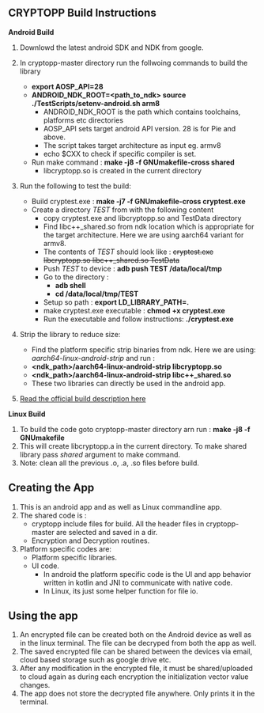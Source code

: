 ## **CRYPTOPP Build Instructions**
**Android Build**
1. Downlowd the latest android SDK and NDK from google.
2. In cryptopp-master directory run the follwoing commands to build the library
	 - **export AOSP_API=28**
  	 -	**ANDROID_NDK_ROOT=\<path_to_ndk\>   source ./TestScripts/setenv-android.sh arm8**
   	 	 -	ANDROID_NDK_ROOT is the path which contains toolchains, platforms etc directories
	 	 -	 AOSP_API sets target android API version. 28 is for Pie and above.
	     -	The script takes target architecture as input eg. armv8
	     -	echo $CXX to check if specific compiler is set.
	- Run make command : **make -j8 -f GNUmakefile-cross shared**
		- libcryptopp.so is created in the current directory
3. Run the following to test the build:
	- Build cryptest.exe : **make -j7 -f GNUmakefile-cross cryptest.exe**
	- Create a directory *TEST* from with the following content
		- copy cryptest.exe and libcryptopp.so and TestData directory
		- Find libc++_shared.so from ndk location which is appropriate for the target architecture. Here we are using aarch64 variant for armv8.
		- The contents of *TEST* should look like : 
		  ~~cryptest.exe  libcryptopp.so  libc++_shared.so  TestData~~
		- Push *TEST* to device : **adb push TEST /data/local/tmp**
		- Go to the directory : 
			- **adb shell**
			- **cd /data/local/tmp/TEST**
		- Setup so path : **export LD_LIBRARY_PATH=.**
		- make cryptest.exe executable : **chmod +x cryptest.exe**
		- Run the executable and follow instructions: **./cryptest.exe**
 4. Strip the library to reduce size:
	- Find the platform specific strip binaries from ndk. Here we are using: *aarch64-linux-android-strip* and run :
	- **\<ndk_path\>/aarch64-linux-android-strip libcryptopp.so**
	- **\<ndk_path\>/aarch64-linux-android-strip libc++_shared.so**
	- These two libraries can directly be used in the android app.

 5. [Read the official build description here](https://www.cryptopp.com/wiki/Android_%28Command_Line%29)

 **Linux Build**
 1. To build the code goto cryptopp-master directory arn run  : **make -j8 -f GNUmakefile**
 2. This will create libcryptopp.a in the current directory. To make shared library pass *shared* argument to make command.
 3. Note: clean all the previous .o, .a, .so files before build.

 ## **Creating the App**
 1. This is an android app and as well as Linux commandline app.
 2. The shared code is :
	- cryptopp include files for build. All the header files in cryptopp-master are selected and saved in a dir.
	- Encryption and Decryption routines. 
 3. Platform specific codes are:
	- Platform specific libraries.
	- UI code.
		- In android the platform specific code is the UI and app behavior written in kotlin and JNI to communicate with native code.
		- In Linux, its just some helper function for file io.

 ## **Using the app**
 1. An encrypted file can be created both on the Android device as well as in the linux terminal. The file can be decryped from both the app as well.
 2. The saved encrypted file can be shared between the devices via email, cloud based storage such as google drive etc.
 3. After any modification in the encrypted file, it must be shared/uploaded to cloud again as during each encryption the initialization vector value changes.
 4. The app does not store the decrypted file anywhere. Only prints it in the terminal.

 
